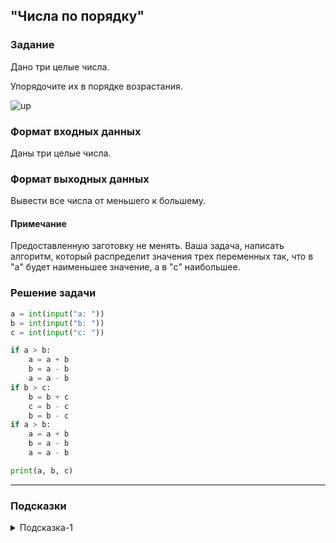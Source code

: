 ## "Числа по порядку"

### Задание

Дано три целые числа. 

Упорядочите их в порядке возрастания.

![up](img/up.png)

### Формат входных данных

Даны три целые числа.

### Формат выходных данных

Вывести все числа от меньшего к большему.

#### Примечание

Предоставленную заготовку не менять. Ваша задача, написать алгоритм, который распределит значения трех переменных так, что в "a" будет наименьшее значение, а в "c" наибольшее.

### Решение задачи

```python
a = int(input("a: "))
b = int(input("b: "))
c = int(input("c: "))

if a > b:
    a = a + b
    b = a - b
    a = a - b
if b > c:
    b = b + c
    c = b - c
    b = b - c
if a > b:
    a = a + b
    b = a - b
    a = a - b

print(a, b, c)
```

---

### Подсказки

<details>
<summary>Подсказка-1</summary>
Вспомните про задачу "поменять значения переменных местами".
</details>
